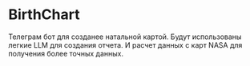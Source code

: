 # BirthChart
Телеграм бот для созданее натальной картой. Будут использованы легкие LLM для создания отчета. И расчет данных с карт NASA для получения более точных данных.
